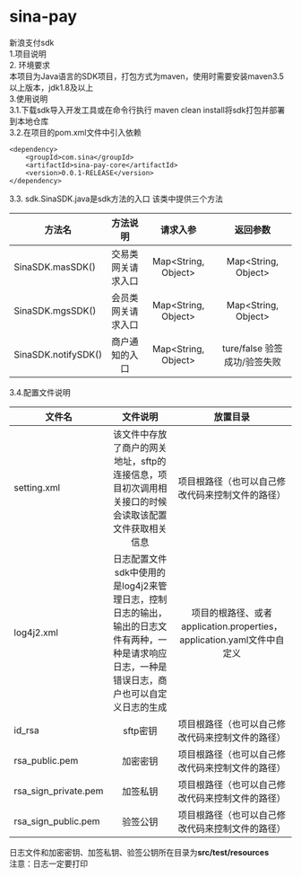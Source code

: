 # sina-pay
新浪支付sdk</br>
1.项目说明</br>
2. 环境要求</br>
本项目为Java语言的SDK项目，打包方式为maven，使用时需要安装maven3.5以上版本，jdk1.8及以上</br>
3.使用说明</br>
3.1.下载sdk导入开发工具或在命令行执行 maven clean install将sdk打包并部署到本地仓库</br>
3.2.在项目的pom.xml文件中引入依赖</br>
```
<dependency>
	<groupId>com.sina</groupId>
	<artifactId>sina-pay-core</artifactId>
	<version>0.0.1-RELEASE</version>
</dependency>
```
3.3. sdk.SinaSDK.java是sdk方法的入口 该类中提供三个方法</br>

方法名|方法说明|请求入参|返回参数
--|:--:|:--:|:--:
SinaSDK.masSDK()|交易类网关请求入口|Map<String, Object>|Map<String, Object>
SinaSDK.mgsSDK()|会员类网关请求入口|Map<String, Object>|Map<String, Object>
SinaSDK.notifySDK()|商户通知的入口|Map<String, Object>|ture/false  验签成功/验签失败</br>

3.4.配置文件说明</br>

文件名|文件说明|放置目录
--|:--:|:--:
setting.xml|该文件中存放了商户的网关地址，sftp的连接信息，项目初次调用相关接口的时候会读取该配置文件获取相关信息|项目根路径（也可以自己修改代码来控制文件的路径）
log4j2.xml| 日志配置文件 sdk中使用的是log4j2来管理日志，控制日志的输出，输出的日志文件有两种，一种是请求响应日志，一种是错误日志，商户也可以自定义日志的生成|项目的根路径、或者application.properties，application.yaml文件中自定义
id_rsa|sftp密钥|项目根路径（也可以自己修改代码来控制文件的路径）
rsa_public.pem|加密密钥|项目根路径（也可以自己修改代码来控制文件的路径）
rsa_sign_private.pem|加签私钥|项目根路径（也可以自己修改代码来控制文件的路径）
rsa_sign_public.pem|验签公钥|项目根路径（也可以自己修改代码来控制文件的路径）</br>

日志文件和加密密钥、加签私钥、验签公钥所在目录为**src/test/resources**</br>
注意：日志一定要打印</br>
